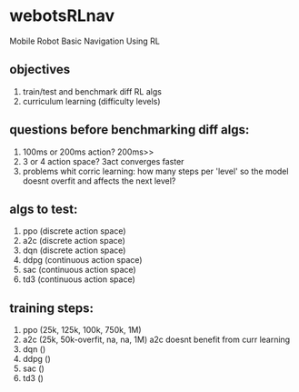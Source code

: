# webotsRLnav
Mobile Robot Basic Navigation Using RL

## objectives
1. train/test and benchmark diff RL algs
2. curriculum learning (difficulty levels)

## questions before benchmarking diff algs:
1. 100ms or 200ms action? 200ms>>
2. 3 or 4 action space? 3act converges faster
3. problems whit corric learning: how many steps per 'level' so the model doesnt overfit and affects the next level?

## algs to test:
1. ppo (discrete action space)
2. a2c (discrete action space)
3. dqn (discrete action space)
4. ddpg (continuous action space)
5. sac (continuous action space)
6. td3 (continuous action space)

## training steps:
1. ppo (25k, 125k, 100k, 750k, 1M)
2. a2c (25k, 50k-overfit, na, na, 1M) a2c doesnt benefit from curr learning
3. dqn ()
4. ddpg ()
5. sac ()
6. td3 ()
